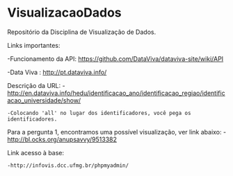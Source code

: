 # VisualizacaoDados
Repositório da Disciplina de Visualização de Dados.

Links importantes:

  -Funcionamento da API:  https://github.com/DataViva/dataviva-site/wiki/API
  
  -Data Viva : http://pt.dataviva.info/


Descrição da URL:
	-http://en.dataviva.info/hedu/identificacao_ano/identificacao_regiao/identificacao_universidade/show/
	
	-Colocando 'all' no lugar dos identificadores, você pega os identificadores.
	
Para a pergunta 1, encontramos uma possível visualização, ver link abaixo:
	-http://bl.ocks.org/anupsavvy/9513382
	
	
Link acesso à base:

	-http://infovis.dcc.ufmg.br/phpmyadmin/
